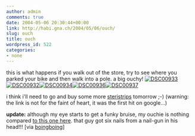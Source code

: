 ```yaml
---
author: admin
comments: true
date: 2004-05-06 20:30:44+00:00
link: http://habi.gna.ch/2004/05/06/ouch/
slug: ouch
title: ouch
wordpress_id: 522
categories:
- none
---
```


this is what happens if you walk out of the store, try to see where you parked your bike and then walk into a pole.
a big ouchy!
[![DSC00933](http://habi.gna.ch/blog/images/DSC00933-tm.jpg)](http://habi.gna.ch/blog/images/DSC00933.jpg)[![DSC00932](http://habi.gna.ch/blog/images/DSC00932-tm.jpg)](http://habi.gna.ch/blog/images/DSC00932.jpg)[![DSC00934](http://habi.gna.ch/blog/images/DSC00934-tm.jpg)](http://habi.gna.ch/blog/images/DSC00934.jpg)[![DSC00936](http://habi.gna.ch/blog/images/DSC00936-tm.jpg)](http://habi.gna.ch/blog/images/DSC00936.jpg)[![DSC00937](http://habi.gna.ch/blog/images/DSC00937-tm.jpg)](http://habi.gna.ch/blog/images/DSC00937.jpg)  

i think i'll need to go and buy some more [steristrips](http://www.medisave.co.uk/popup_image.php/pID/1317) tomorrow ;-)
(warning: the link is not for the faint of heart, it was the first hit on google...)

**update:** although my eye starts to get a funky bruise, my ouchie is nothing compared [to this one here](http://www.cnn.com/2004/US/West/05/05/nailed.skull.ap/index.html). that guy got six nails from a nail-gun in his head!!!
[via [boingboing](http://www.boingboing.net/2004/05/06/like_a_hole_in_the_h.html)]
